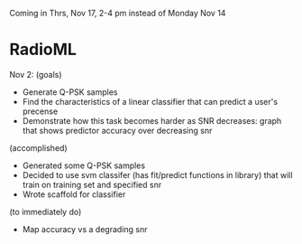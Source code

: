 Coming in Thrs, Nov 17, 2-4 pm instead of Monday Nov 14

# RadioML

Nov 2: 
(goals)
* Generate Q-PSK samples
* Find the characteristics of a linear classifier that can predict a user's precense
* Demonstrate how this task becomes harder  as SNR decreases: graph that  shows predictor accuracy over decreasing snr

(accomplished)
* Generated some Q-PSK samples 
* Decided to use svm classifer (has fit/predict functions in library) that will train on training set and specified snr
* Wrote scaffold for classifier

(to immediately do)
* Map accuracy vs a degrading snr
